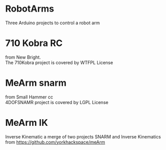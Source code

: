# RobotArms<br>
Three Arduino projects to control a robot arm <br>
# 710 Kobra RC <br>
from New Bright.<br>The 710Kobra project is covered by WTFPL License <br>
# MeArm snarm <br>
from Small Hammer cc <br> 4DOFSNAMR project is covered by LGPL License <br>
# MeArm IK <br>
Inverse Kinematic a merge of two projects SNARM and Inverse Kinematics from https://github.com/yorkhackspace/meArm <br>
